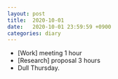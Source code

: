 ```yaml
---
layout: post
title:  2020-10-01
date:   2020-10-01 23:59:59 +0900
categories: diary
---
```


- [Work] meeting 1 hour
- [Research] proposal 3 hours
- Dull Thursday.